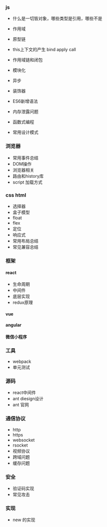 ### js

- 什么是一切皆对象，哪些类型是引用，哪些不是
- 作用域
- 原型链
- this上下文的产生 bind apply call
- 作用域链和闭包
- 模块化
- 异步
- 装饰器
- ES6新增语法
- 内存泄露问题

- 函数式编程
- 常用设计模式

### 浏览器

- 常用事件总结
- DOM操作
- 浏览器相关
- 路由和history库
- script 加载方式

### css html

- 选择器
- 盒子模型
- float
- flex
- 定位
- 响应式
- 常用布局总结
- 常见兼容总结

### 框架

#### react

- 生命周期
- 中间件
- 底层实现
- redux原理

#### vue

#### angular

#### 微信小程序

### 工具

- webpack
- 单元测试

### 源码

- react中间件
- ant diesign设计
- ant 官网

### 通信协议
- http
- https
- websocket
- rsocket
- 视频协议
- 跨域问题
- 缓存问题

### 安全
- 验证码实现
- 常见攻击

### 实现
- new 的实现

